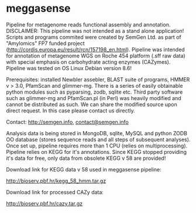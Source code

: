 # meggasense
Pipeline for metagenome reads functional assembly and annotation.
DISCLAIMER:
This pipeline was not intended as a stand alone application!
Scripts and programs commited were created by SemGen Ltd. as part of "Amylomics" FP7 funded project (http://cordis.europa.eu/result/rcn/157198_en.html).
Pipeline was intended for annotation of metagenome WGS on Roche 454 platform (.sff raw data) with special emphasis on carbohydrate acting enzymes (CAZymes).
Pipeline was tested on OS Linux Debian version 8.6!

Prerequisites: installed Newbler assebler, BLAST suite of programs, HMMER v > 3.0, PfamScan and glimmer-mg. There is a series of easily obtainable python modules such as pyparsing, zodb, sqlite etc. Third party software such as glimmer-mg and PfamScan.pl (in Perl) was heavily modified and cannot be distributed as such. We can share the modified source upon direct request. In this case please contact us directly.

Contact: 
http://semgen.info, contact@semgen.info

Analysis data is being stored in MongoDB, sqlite, MySQL and python ZODB OO database (stores sequence reads and all steps of subsequent analyses).
Once set up, pipeline requires more than 1 CPU (relies on multiprocessing).
Pipeline relies on KEGG for it's annotations. Since KEGG stopped providing it's data for free, only data from obsolete KEGG v 58 are provided!

Download link for KEGG data v 58 used in meggasense pipeline:

http://bioserv.pbf.hr/kegg_58_hmm.tar.gz

Download link for processed CAZy data:

http://bioserv.pbf.hr/cazy.tar.gz





